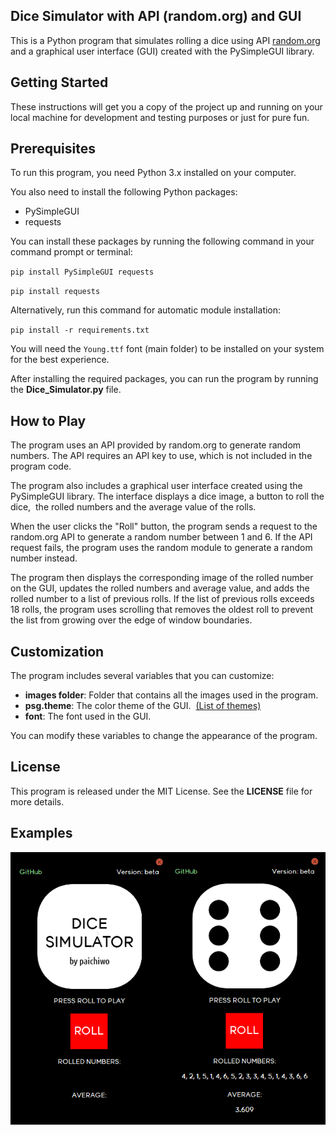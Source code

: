 ## **Dice Simulator with API (random.org) and GUI**

This is a Python program that simulates rolling a dice using API [random.org](https://random.org) and a graphical user interface (GUI) created with the PySimpleGUI library.

## Getting Started

These instructions will get you a copy of the project up and running on your local machine for development and testing purposes or just for pure fun.

## Prerequisites

To run this program, you need Python 3.x installed on your computer. 

You also need to install the following Python packages:

*   PySimpleGUI
*   requests

You can install these packages by running the following command in your command prompt or terminal:

`pip install PySimpleGUI requests`

`pip install requests`

Alternatively, run this command for automatic module installation:  

`pip install -r requirements.txt`

You will need the `Young.ttf` font (main folder) to be installed on your system for the best experience.  

After installing the required packages, you can run the program by running the **Dice\_Simulator.py** file.

## How to Play

The program uses an API provided by random.org to generate random numbers. The API requires an API key to use, which is not included in the program code. 

The program also includes a graphical user interface created using the PySimpleGUI library. The interface displays a dice image, a button to roll the dice,  the rolled numbers and the average value of the rolls.

When the user clicks the "Roll" button, the program sends a request to the random.org API to generate a random number between 1 and 6. If the API request fails, the program uses the random module to generate a random number instead.

The program then displays the corresponding image of the rolled number on the GUI, updates the rolled numbers and average value, and adds the rolled number to a list of previous rolls. If the list of previous rolls exceeds 18 rolls, the program uses scrolling that removes the oldest roll to prevent the list from growing over the edge of window boundaries.

## Customization

The program includes several variables that you can customize:

*   **images folder**: Folder that contains all the images used in the program.
*   **psg.theme**: The color theme of the GUI.  [(List of themes)](https://media.geeksforgeeks.org/wp-content/uploads/20200511200254/f19.jpg)
*   **font**: The font used in the GUI.

You can modify these variables to change the appearance of the program.

## License

This program is released under the MIT License. See the **LICENSE** file for more details.

## Examples

![](screenshot.png)